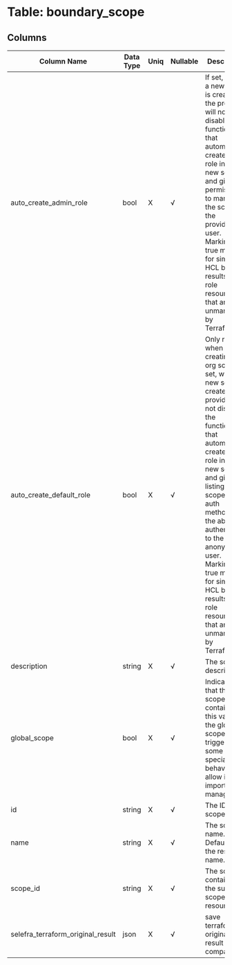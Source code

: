 # Table: boundary_scope

## Columns 

|  Column Name   |  Data Type  | Uniq | Nullable | Description | 
|  ----  | ----  | ----  | ----  | ---- | 
| auto_create_admin_role | bool | X | √ | If set, when a new scope is created, the provider will not disable the functionality that automatically creates a role in the new scope and gives permissions to manage the scope to the provider's user. Marking this true makes for simpler HCL but results in role resources that are unmanaged by Terraform. | 
| auto_create_default_role | bool | X | √ | Only relevant when creating an org scope. If set, when a new scope is created, the provider will not disable the functionality that automatically creates a role in the new scope and gives listing of scopes and auth methods and the ability to authenticate to the anonymous user. Marking this true makes for simpler HCL but results in role resources that are unmanaged by Terraform. | 
| description | string | X | √ | The scope description. | 
| global_scope | bool | X | √ | Indicates that the scope containing this value is the global scope, which triggers some specialized behavior to allow it to be imported and managed. | 
| id | string | X | √ | The ID of the scope. | 
| name | string | X | √ | The scope name. Defaults to the resource name. | 
| scope_id | string | X | √ | The scope ID containing the sub scope resource. | 
| selefra_terraform_original_result | json | X | √ | save terraform original result for compatibility | 


